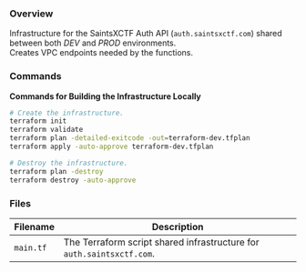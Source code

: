### Overview

Infrastructure for the SaintsXCTF Auth API (`auth.saintsxctf.com`) shared between both *DEV* and *PROD* environments.  
Creates VPC endpoints needed by the functions.

### Commands

**Commands for Building the Infrastructure Locally**

```bash
# Create the infrastructure.
terraform init
terraform validate
terraform plan -detailed-exitcode -out=terraform-dev.tfplan
terraform apply -auto-approve terraform-dev.tfplan

# Destroy the infrastructure.
terraform plan -destroy
terraform destroy -auto-approve
```

### Files

| Filename             | Description                                                                              |
|----------------------|------------------------------------------------------------------------------------------|
| `main.tf`            | The Terraform script shared infrastructure for `auth.saintsxctf.com`.                    |